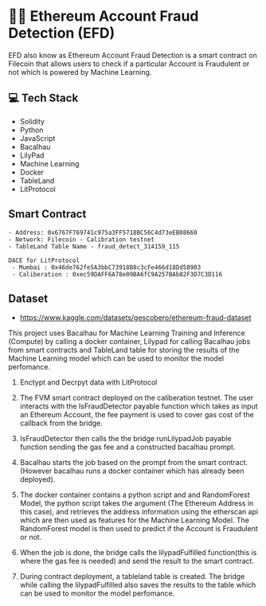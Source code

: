 # 🕵🏾 Ethereum Account Fraud Detection (EFD)

EFD also know as Ethereum Account Fraud Detection is a smart contract on Filecoin that allows users to check if a particular Account is Fraudulent or not which is powered by Machine Learning.

## 💻 Tech Stack
- Solidity
- Python
- JavaScript
- Bacalhau
- LilyPad
- Machine Learning
- Docker
- TableLand
- LitProtocol

## Smart Contract
    - Address: 0x6767F769741c975a3FF5718BC56C4d73eEB08660
    - Network: Filecoin - Calibration testnet
    - TableLand Table Name - fraud_detect_314159_115

    DACE for LitProtocol
     - Mumbai : 0x46de762fe5A3bbC73918B8c3cFe466d18Dd58903
     - Caliberation : 0xec59DAFF6A78e09BA6fC9A257BAb82F3D7C3D116

## Dataset
 - https://www.kaggle.com/datasets/gescobero/ethereum-fraud-dataset

 This project uses Bacalhau for Machine Learning Training and Inference (Compute) by calling a docker container, Lilypad  for calling Bacalhau jobs from smart contracts and TableLand table for storing the results of the Machine Learning model which can be used to monitor the model perfomance.

1. Enctypt and Decrpyt data with LitProtocol

2. The FVM smart contract deployed on the caliberation testnet. The user interacts with the IsFraudDetector payable function which takes as input an Ethereum Account, the fee payment is used to cover gas cost of the callback from the bridge.

3. IsFraudDetector then calls the  the bridge runLilypadJob payable function sending the gas fee and a constructed bacalhau prompt.

4. Bacalhau starts the job based on the prompt from the smart contract. (However bacalhau runs a docker container which has already been deployed).

5. The docker container contains a python script and and RandomForest Model, the python script takes the argument (The Ethereum Address in this case), and retrieves the address information using the etherscan api which are then used as features for the Machine Learning Model. The RandomForest model is then used to predict if the Account is Fraudulent or not.

6. When the job is done, the bridge calls the lilypadFulfilled function(this is where the gas fee is needed) and send the result to the smart contract.

7. During contract deployment, a tableland table is created. The bridge while calling the lilypadFulfilled also saves the results to the table which can be used to monitor the model perfomance.